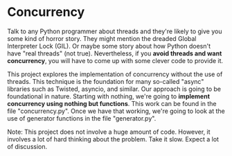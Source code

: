 # Concurrency

Talk to any Python programmer about threads and they're likely to give
you some kind of horror story.  They might mention the dreaded Global
Interpreter Lock (GIL).  Or maybe some story about how Python doesn't
have "real threads" (not true). Nevertheless, if you **avoid threads and
want concurrency**, you will have to come up with some clever code to
provide it.

This project explores the implementation of concurrency without the
use of threads.  This technique is the foundation for many so-called
"async" libraries such as Twisted, asyncio, and similar.  Our approach
is going to be foundational in nature.  Starting with nothing, we're
going to **implement concurrency using nothing but functions**.  This
work can be found in the file "concurrency.py".   Once we have that
working, we're going to look at the use of generator functions in the
file "generator.py".

Note: This project does not involve a huge amount of code.  However,
it involves a lot of hard thinking about the problem.   Take it 
slow. Expect a lot of discussion.

 


